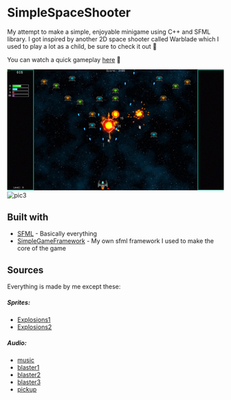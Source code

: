 # SimpleSpaceShooter
My attempt to make a simple, enjoyable minigame using C++ and SFML library. I got inspired by another 2D space
shooter called Warblade which I used to play a lot as a child, be sure to check it out :space_invader:

You can watch a quick gameplay [here](https://youtu.be/ys475QWXbcY) :poop:

![pic1](res/github/pic2.png)          
![pic3](res/github/lvlEditingDemo.gif)

## Built with
* [SFML](https://www.sfml-dev.org/) - Basically everything
* [SimpleGameFramework](https://github.com/boavenn/SimpleGameFramework) - My own sfml framework I used to make the core of the game

## Sources
Everything is made by me except these:
##### Sprites:
* [Explosions1](https://sinestesia.itch.io/2d-explosions-animations)
* [Explosions2](https://sinestesia.itch.io/free-2d-explosion-animations-2)

##### Audio:
* [music](https://gooseninja.itch.io/space-music-pack)
* [blaster1](https://freesound.org/people/Theogobbo/sounds/397473/)
* [blaster2](https://freesound.org/people/MikeE63/sounds/466867/)
* [blaster3](https://freesound.org/people/MikeE63/sounds/466868/)
* [pickup](https://freesound.org/people/Scrampunk/sounds/345297/)
